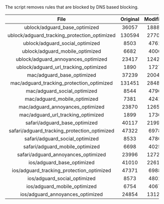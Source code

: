 The script removes rules that are blocked by DNS based blocking.


| File | Original | Modified |
|:----:|:-----:|:-----:|
| ublock/adguard_base_optimized | 36057 | 18884 |
| ublock/adguard_tracking_protection_optimized | 130594 | 27704 |
| ublock/adguard_social_optimized | 8503 | 4761 |
| ublock/adguard_mobile_optimized | 6682 | 4006 |
| ublock/adguard_annoyances_optimized | 23417 | 12426 |
| ublock/adguard_url_tracking_optimized | 1890 | 1727 |
| mac/adguard_base_optimized | 37239 | 20045 |
| mac/adguard_tracking_protection_optimized | 131451 | 28482 |
| mac/adguard_social_optimized | 8544 | 4796 |
| mac/adguard_mobile_optimized | 7381 | 4241 |
| mac/adguard_annoyances_optimized | 23870 | 12656 |
| mac/adguard_url_tracking_optimized | 1899 | 1736 |
| safari/adguard_base_optimized | 40117 | 21992 |
| safari/adguard_tracking_protection_optimized | 47322 | 6978 |
| safari/adguard_social_optimized | 8533 | 4780 |
| safari/adguard_mobile_optimized | 6698 | 4025 |
| safari/adguard_annoyances_optimized | 23996 | 12729 |
| ios/adguard_base_optimized | 41010 | 22616 |
| ios/adguard_tracking_protection_optimized | 47371 | 6988 |
| ios/adguard_social_optimized | 8573 | 4801 |
| ios/adguard_mobile_optimized | 6754 | 4067 |
| ios/adguard_annoyances_optimized | 24854 | 13121 |